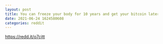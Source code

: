 ```yaml
--- 
layout: post 
title: You can freeze your body for 10 years and get your bitcoin later 
date: 2021-06-24 1624580608 
categories: reddit 
--- 
```

https://redd.it/o7cjtt